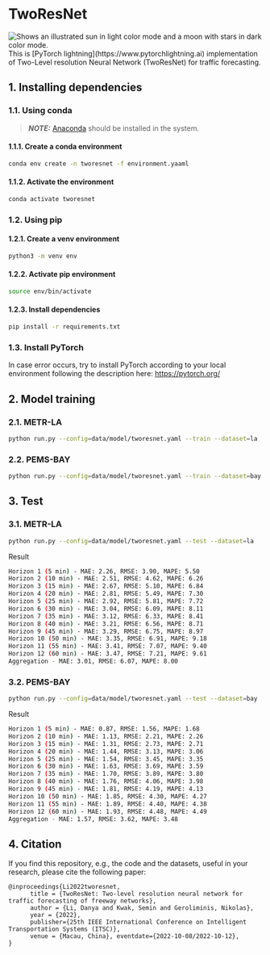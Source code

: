 # TwoResNet

<picture>
  <source media="(prefers-color-scheme: dark)" srcset="./figs/tworesnet_dark.svg">
  <source media="(prefers-color-scheme: light)" srcset="./figs/tworesnet_light.svg">
  <img alt="Shows an illustrated sun in light color mode and a moon with stars in dark color mode." src="https://user-images.githubusercontent.com/25423296/163456779-a8556205-d0a5-45e2-ac17-42d089e3c3f8.png">
</picture>
<!-- ![Alt text](./figs/tworesnet.svg) -->
This is [PyTorch lightning](https://www.pytorchlightning.ai) implementation of Two-Level resolution Neural Network (TwoResNet) for traffic forecasting.

## 1. Installing dependencies

### 1.1. Using conda

> **_NOTE:_** [Anaconda](https://docs.anaconda.com/anaconda/install/index.html) should be installed in the system.

#### 1.1.1. Create a conda environment

```bash
conda env create -n tworesnet -f environment.yaaml
```

#### 1.1.2. Activate the environment

```bash
conda activate tworesnet
```

### 1.2. Using pip

#### 1.2.1. Create a venv environment

```bash
python3 -m venv env
```

#### 1.2.2. Activate pip environment

```bash
source env/bin/activate
```

#### 1.2.3. Install dependencies

```bash
pip install -r requirements.txt
```

### 1.3. Install PyTorch

In case error occurs, try to install PyTorch according to your local environment following the description here:
<https://pytorch.org/>

## 2. Model training

### 2.1. METR-LA

```bash
python run.py --config=data/model/tworesnet.yaml --train --dataset=la
```

### 2.2. PEMS-BAY

```bash
python run.py --config=data/model/tworesnet.yaml --train --dataset=bay
```

## 3. Test

### 3.1. METR-LA

```bash
python run.py --config=data/model/tworesnet.yaml --test --dataset=la
```

Result

```bash
Horizon 1 (5 min) - MAE: 2.26, RMSE: 3.90, MAPE: 5.50
Horizon 2 (10 min) - MAE: 2.51, RMSE: 4.62, MAPE: 6.26
Horizon 3 (15 min) - MAE: 2.67, RMSE: 5.10, MAPE: 6.84
Horizon 4 (20 min) - MAE: 2.81, RMSE: 5.49, MAPE: 7.30
Horizon 5 (25 min) - MAE: 2.92, RMSE: 5.81, MAPE: 7.72
Horizon 6 (30 min) - MAE: 3.04, RMSE: 6.09, MAPE: 8.11
Horizon 7 (35 min) - MAE: 3.12, RMSE: 6.33, MAPE: 8.41
Horizon 8 (40 min) - MAE: 3.21, RMSE: 6.56, MAPE: 8.71
Horizon 9 (45 min) - MAE: 3.29, RMSE: 6.75, MAPE: 8.97
Horizon 10 (50 min) - MAE: 3.35, RMSE: 6.91, MAPE: 9.18
Horizon 11 (55 min) - MAE: 3.41, RMSE: 7.07, MAPE: 9.40
Horizon 12 (60 min) - MAE: 3.47, RMSE: 7.21, MAPE: 9.61
Aggregation - MAE: 3.01, RMSE: 6.07, MAPE: 8.00
```

### 3.2. PEMS-BAY

```bash
python run.py --config=data/model/tworesnet.yaml --test --dataset=bay
```

Result

```bash
Horizon 1 (5 min) - MAE: 0.87, RMSE: 1.56, MAPE: 1.68
Horizon 2 (10 min) - MAE: 1.13, RMSE: 2.21, MAPE: 2.26
Horizon 3 (15 min) - MAE: 1.31, RMSE: 2.73, MAPE: 2.71
Horizon 4 (20 min) - MAE: 1.44, RMSE: 3.13, MAPE: 3.06
Horizon 5 (25 min) - MAE: 1.54, RMSE: 3.45, MAPE: 3.35
Horizon 6 (30 min) - MAE: 1.63, RMSE: 3.69, MAPE: 3.59
Horizon 7 (35 min) - MAE: 1.70, RMSE: 3.89, MAPE: 3.80
Horizon 8 (40 min) - MAE: 1.76, RMSE: 4.06, MAPE: 3.98
Horizon 9 (45 min) - MAE: 1.81, RMSE: 4.19, MAPE: 4.13
Horizon 10 (50 min) - MAE: 1.85, RMSE: 4.30, MAPE: 4.27
Horizon 11 (55 min) - MAE: 1.89, RMSE: 4.40, MAPE: 4.38
Horizon 12 (60 min) - MAE: 1.93, RMSE: 4.48, MAPE: 4.49
Aggregation - MAE: 1.57, RMSE: 3.62, MAPE: 3.48
```

## 4. Citation

If you find this repository, e.g., the code and the datasets, useful in your research, please cite the following paper:

```citation
@inproceedings{Li2022tworesnet,
      title = {TwoResNet: Two-level resolution neural network for traffic forecasting of freeway networks},
      author = {Li, Danya and Kwak, Semin and Geroliminis, Nikolas},
      year = {2022},
      publisher={25th IEEE International Conference on Intelligent Transportation Systems (ITSC)},
      venue = {Macau, China}, eventdate={2022-10-08/2022-10-12},
}
```
